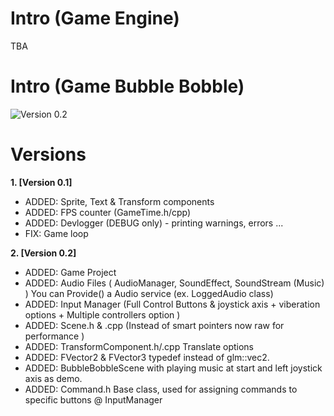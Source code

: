 # Intro (Game Engine)

TBA

# Intro (Game Bubble Bobble)
 ![Version 0.2](https://i.imgur.com/CWmTs0M.jpg)

# Versions

 **1. [Version 0.1]**
- ADDED: Sprite, Text & Transform components
- ADDED: FPS counter (GameTime.h/cpp)
- ADDED: Devlogger (DEBUG only) - printing warnings, errors ...
- FIX: Game loop

 **2. [Version 0.2]**
- ADDED: Game Project
- ADDED: Audio Files ( AudioManager, SoundEffect, SoundStream (Music) ) You can Provide() a Audio service (ex. LoggedAudio class)
- ADDED: Input Manager (Full Control Buttons & joystick axis + viberation options + Multiple controllers option )
- ADDED: Scene.h & .cpp (Instead of smart pointers now raw for performance )
- ADDED: TransformComponent.h/.cpp Translate options
- ADDED: FVector2 & FVector3 typedef instead of glm::vec2.
- ADDED: BubbleBobbleScene with playing music at start and left joystick axis as demo.
- ADDED: Command.h Base class, used for assigning commands to specific buttons @ InputManager
